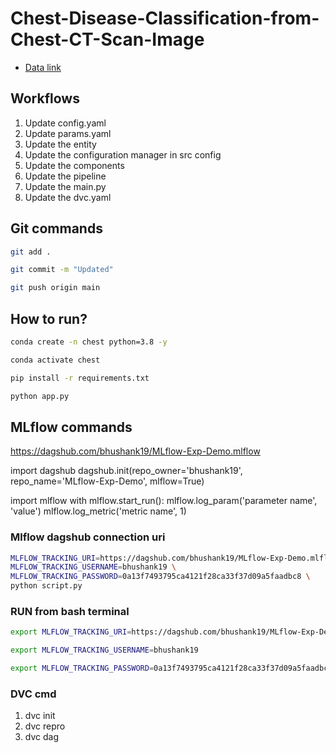 # Chest-Disease-Classification-from-Chest-CT-Scan-Image

 - [Data link](https://drive.google.com/file/d/1z0mreUtRmR-P-magILsDR3T7M6IkGXtY/view?usp=sharing)

## Workflows

1. Update config.yaml
2. Update params.yaml
3. Update the entity
4. Update the configuration manager in src config
5. Update the components
6. Update the pipeline 
7. Update the main.py
8. Update the dvc.yaml 



## Git commands

```bash
git add .

git commit -m "Updated"

git push origin main
```

## How to run?

```bash
conda create -n chest python=3.8 -y
```

```bash
conda activate chest
```

```bash
pip install -r requirements.txt
```

```bash
python app.py
```

## MLflow commands

https://dagshub.com/bhushank19/MLflow-Exp-Demo.mlflow

import dagshub
dagshub.init(repo_owner='bhushank19', repo_name='MLflow-Exp-Demo', mlflow=True)

import mlflow
with mlflow.start_run():
  mlflow.log_param('parameter name', 'value')
  mlflow.log_metric('metric name', 1)

### Mlflow dagshub connection uri

```bash
MLFLOW_TRACKING_URI=https://dagshub.com/bhushank19/MLflow-Exp-Demo.mlflow \
MLFLOW_TRACKING_USERNAME=bhushank19 \
MLFLOW_TRACKING_PASSWORD=0a13f7493795ca4121f28ca33f37d09a5faadbc8 \
python script.py
```

### RUN from bash terminal

```bash
export MLFLOW_TRACKING_URI=https://dagshub.com/bhushank19/MLflow-Exp-Demo.mlflow

export MLFLOW_TRACKING_USERNAME=bhushank19

export MLFLOW_TRACKING_PASSWORD=0a13f7493795ca4121f28ca33f37d09a5faadbc8

```



### DVC cmd

1. dvc init
2. dvc repro
3. dvc dag